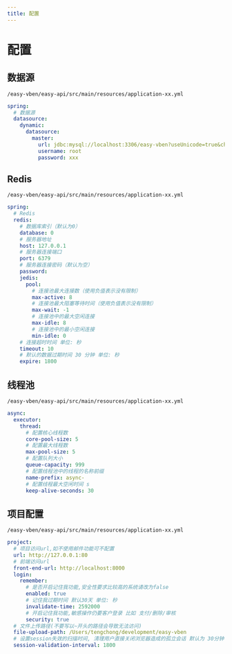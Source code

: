```yaml
---
title: 配置
---
```


# 配置

## 数据源
`/easy-vben/easy-api/src/main/resources/application-xx.yml`
```yaml
spring:
  # 数据源
  datasource:
    dynamic:
      datasource:
        master:
          url: jdbc:mysql://localhost:3306/easy-vben?useUnicode=true&characterEncoding=utf-8&useSSL=false&allowMulQueries=true&allowMultiQueries=true&serverTimezone=Asia/Shanghai&allowPublicKeyRetrieval=true&nullDatabaseMeansCurrent=true&useInformationSchema=true
          username: root
          password: xxx
```

## Redis
`/easy-vben/easy-api/src/main/resources/application-xx.yml`
```yaml
spring:
  # Redis
  redis:
    # 数据库索引（默认为0）
    database: 0
    # 服务器地址
    host: 127.0.0.1
    # 服务器连接端口
    port: 6379
    # 服务器连接密码（默认为空）
    password:
    jedis:
      pool:
        # 连接池最大连接数（使用负值表示没有限制）
        max-active: 8
        # 连接池最大阻塞等待时间（使用负值表示没有限制）
        max-wait: -1
        # 连接池中的最大空闲连接
        max-idle: 8
        # 连接池中的最小空闲连接
        min-idle: 0
    # 连接超时时间 单位: 秒
    timeout: 10
    # 默认的数据过期时间 30 分钟 单位: 秒
    expire: 1800
```
## 线程池
`/easy-vben/easy-api/src/main/resources/application-xx.yml`
```yaml
async:
  executor:
    thread:
      # 配置核心线程数
      core-pool-size: 5
      # 配置最大线程数
      max-pool-size: 5
      # 配置队列大小
      queue-capacity: 999
      # 配置线程池中的线程的名称前缀
      name-prefix: async-
      # 配置线程最大空闲时间 s
      keep-alive-seconds: 30
```

## 项目配置
`/easy-vben/easy-api/src/main/resources/application-xx.yml`
```yaml
project:
  # 项目访问url,如不使用邮件功能可不配置
  url: http://127.0.0.1:80
  # 前端访问url
  front-end-url: http://localhost:8000
  login:
    remember:
      # 是否开启记住我功能,安全性要求比较高的系统请改为false
      enabled: true
      # 记住我过期时间 默认30天 单位: 秒
      invalidate-time: 2592000
      # 开启记住我功能,敏感操作仍要客户登录 比如 支付/删除/审核
      security: true
  # 文件上传路径(不要写以~开头的路径会导致无法访问)
  file-upload-path: /Users/tengchong/development/easy-vben
  # 设置session失效的扫描时间, 清理用户直接关闭浏览器造成的孤立会话 默认为 30分钟
  session-validation-interval: 1800
```
